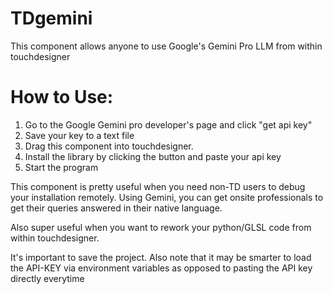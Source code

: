 # TDgemini
This component allows anyone to use Google's Gemini Pro LLM from within touchdesigner

# How to Use:

1. Go to the Google Gemini pro developer's page and click "get api key"
2. Save your key to a text file
3. Drag this component into touchdesigner.
4. Install the library by clicking the button and paste your api key
5. Start the program

This component is pretty useful when you need non-TD users to debug your installation remotely. Using Gemini,
you can get onsite professionals to get their queries answered in their native language.

Also super useful when you want to rework your python/GLSL code from within touchdesigner.

It's important to save the project. Also note that it may be smarter to load the API-KEY via environment variables as opposed to pasting the API key directly everytime
